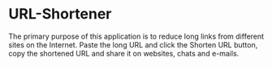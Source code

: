 # URL-Shortener
The primary purpose of this application is to reduce long links from different sites on the Internet.
Paste the long URL and click the Shorten URL button, copy the shortened URL and share it on websites, chats and e-mails. 
